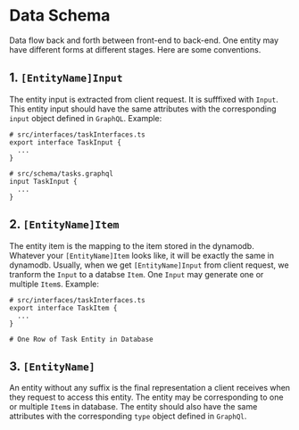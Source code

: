# Data Schema

Data flow back and forth between front-end to back-end. One entity may have different forms at different stages. Here are some conventions.

## 1. `[EntityName]Input`

The entity input is extracted from client request. It is sufffixed with `Input`. This entity input should have the same attributes with the corresponding `input` object defined in `GraphQL`. Example:

```text
# src/interfaces/taskInterfaces.ts
export interface TaskInput {
  ...
}

# src/schema/tasks.graphql
input TaskInput {
  ...
}
```

## 2. `[EntityName]Item`

The entity item is the mapping to the item stored in the dynamodb. Whatever your `[EntityName]Item` looks like, it will be exactly the same in dynamodb. Usually, when we get `[EntityName]Input` from client request, we tranform the `Input` to a databse `Item`. One `Input` may generate one or multiple `Item`s. Example:

```text
# src/interfaces/taskInterfaces.ts
export interface TaskItem {
  ...
}

# One Row of Task Entity in Database
```

## 3. `[EntityName]`

An entity without any suffix is the final representation a client receives when they request to access this entity. The entity may be corresponding to one or multiple `Item`s in database. The entity should also have the same attributes with the corresponding `type` object defined in `GraphQl`.

